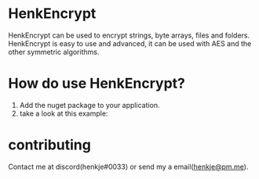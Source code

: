 # HenkEncrypt
HenkEncrypt can be used to encrypt strings, byte arrays, files and folders.
HenkEncrypt is easy to use and advanced, it can be used with AES and the other symmetric algorithms.

# How do use HenkEncrypt?
1. Add the nuget package to your application.
2. take a look at this example:


# contributing
Contact me at discord(henkje#0033) or send my a email(henkje@pm.me).

